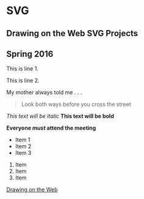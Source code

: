 # SVG
## Drawing on the Web SVG Projects

Spring 2016
-----------

This is line 1.

This is line 2.

My mother always told me . . . 

> Look both ways before you cross the street

*This text will be italic*
**This text will be bold**

**Everyone _must_ attend the meeting**

- Item 1
- Item 2
- Item 3

1. Item
2. Item
3. Item

[Drawing on the Web](http://cs.nyu.edu/courses/spring16/CSCI-UA.0380-002/)